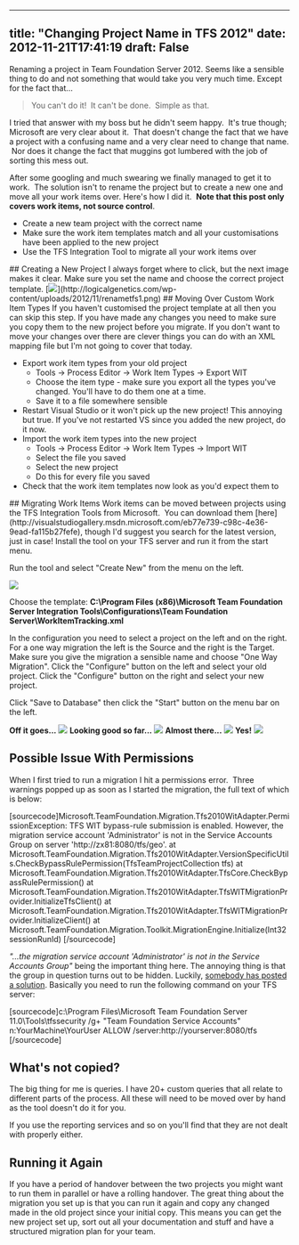 
---
title: "Changing Project Name in TFS 2012"
date: 2012-11-21T17:41:19
draft: False
---

Renaming a project in Team Foundation Server 2012. Seems like a sensible thing to do and not something that would take you very much time. Except for the fact that...
<blockquote>You can't do it!  It can't be done.  Simple as that.</blockquote>
I tried that answer with my boss but he didn't seem happy.  It's true though; Microsoft are very clear about it.  That doesn't change the fact that we have a project with a confusing name and a very clear need to change that name.  Nor does it change the fact that muggins got lumbered with the job of sorting this mess out.

After some googling and much swearing we finally managed to get it to work.  The solution isn't to rename the project but to create a new one and move all your work items over. Here's how I did it.  <strong>Note that this post only covers work items, not source control</strong>.
<ul>
	<li>Create a new team project with the correct name</li>
	<li>Make sure the work item templates match and all your customisations have been applied to the new project</li>
	<li>Use the TFS Integration Tool to migrate all your work items over</li>
</ul>
## Creating a New Project
I always forget where to click, but the next image makes it clear. Make sure you set the name and choose the correct project template.
[<img src="http://logicalgenetics.com/wp-content/uploads/2012/11/renametfs1.png"/>](http://logicalgenetics.com/wp-content/uploads/2012/11/renametfs1.png)
## Moving Over Custom Work Item Types
If you haven't customised the project template at all then you can skip this step. If you have made any changes you need to make sure you copy them to the new project before you migrate. If you don't want to move your changes over there are clever things you can do with an XML mapping file but I'm not going to cover that today.
<ul>
	<li>Export work item types from your old project
<ul>
	<li>Tools → Process Editor → Work Item Types → Export WIT</li>
	<li>Choose the item type - make sure you export all the types you've changed. You'll have to do them one at a time.</li>
	<li>Save it to a file somewhere sensible</li>
</ul>
</li>
	<li>Restart Visual Studio or it won't pick up the new project! This annoying but true. If you've not restarted VS since you added the new project, do it now.</li>
	<li>Import the work item types into the new project
<ul>
	<li>Tools → Process Editor → Work Item Types → Import WIT</li>
	<li>Select the file you saved</li>
	<li>Select the new project</li>
	<li>Do this for every file you saved</li>
</ul>
</li>
	<li>Check that the work item templates now look as you'd expect them to</li>
</ul>
## Migrating Work Items
Work items can be moved between projects using the TFS Integration Tools from Microsoft.  You can download them [here](http://visualstudiogallery.msdn.microsoft.com/eb77e739-c98c-4e36-9ead-fa115b27fefe), though I'd suggest you search for the latest version, just in case! Install the tool on your TFS server and run it from the start menu.

Run the tool and select "Create New" from the menu on the left.

[<img src="http://logicalgenetics.com/wp-content/uploads/2012/11/renametfs3.png"/>](http://logicalgenetics.com/wp-content/uploads/2012/11/renametfs3.png)

Choose the template: <strong>C:\Program Files (x86)\Microsoft Team Foundation Server Integration Tools\Configurations\Team Foundation Server\WorkItemTracking.xml</strong>

In the configuration you need to select a project on the left and on the right. For a one way migration the left is the Source and the right is the Target. Make sure you give the migration a sensible name and choose "One Way Migration". Click the "Configure" button on the left and select your old project. Click the "Configure" button on the right and select your new project.

Click "Save to Database" then click the "Start" button on the menu bar on the left.

<strong>Off it goes...</strong>
[<img src="http://logicalgenetics.com/wp-content/uploads/2012/11/renametfs4.png"/>](http://logicalgenetics.com/wp-content/uploads/2012/11/renametfs4.png)
<strong>Looking good so far...</strong>
[<img src="http://logicalgenetics.com/wp-content/uploads/2012/11/renametfs5.png"/>](http://logicalgenetics.com/wp-content/uploads/2012/11/renametfs5.png)
<strong>Almost there...</strong>
[<img src="http://logicalgenetics.com/wp-content/uploads/2012/11/renametfs6.png"/>](http://logicalgenetics.com/wp-content/uploads/2012/11/renametfs6.png)
<strong>Yes!</strong>
[<img src="http://logicalgenetics.com/wp-content/uploads/2012/11/renametfs7.png"/>](http://logicalgenetics.com/wp-content/uploads/2012/11/renametfs7.png)
## Possible Issue With Permissions
When I first tried to run a migration I hit a permissions error.  Three warnings popped up as soon as I started the migration, the full text of which is below:

[sourcecode]Microsoft.TeamFoundation.Migration.Tfs2010WitAdapter.PermissionException: TFS WIT bypass-rule submission is enabled. However, the migration service account 'Administrator' is not in the Service Accounts Group on server 'http://zx81:8080/tfs/geo'.
   at Microsoft.TeamFoundation.Migration.Tfs2010WitAdapter.VersionSpecificUtils.CheckBypassRulePermission(TfsTeamProjectCollection tfs)
   at Microsoft.TeamFoundation.Migration.Tfs2010WitAdapter.TfsCore.CheckBypassRulePermission()
   at Microsoft.TeamFoundation.Migration.Tfs2010WitAdapter.TfsWITMigrationProvider.InitializeTfsClient()
   at Microsoft.TeamFoundation.Migration.Tfs2010WitAdapter.TfsWITMigrationProvider.InitializeClient()
   at Microsoft.TeamFoundation.Migration.Toolkit.MigrationEngine.Initialize(Int32 sessionRunId)
[/sourcecode]

*"...the migration service account 'Administrator' is not in the Service Accounts Group"* being the important thing here. The annoying thing is that the group in question turns out to be hidden. Luckily, [somebody has posted a solution](http://blog.hinshelwood.com/tfs-integration-tools-issue-tfs-wit-bypass-rule-submission-is-enabled/). Basically you need to run the following command on your TFS server:

[sourcecode]c:\Program Files\Microsoft Team Foundation Server 11.0\Tools\tfssecurity /g+ &quot;Team Foundation Service Accounts&quot; n:YourMachine\YourUser ALLOW /server:http://yourserver:8080/tfs
[/sourcecode]
## What's not copied?
The big thing for me is queries. I have 20+ custom queries that all relate to different parts of the process. All these will need to be moved over by hand as the tool doesn't do it for you.

If you use the reporting services and so on you'll find that they are not dealt with properly either.
## Running it Again
If you have a period of handover between the two projects you might want to run them in parallel or have a rolling handover. The great thing about the migration you set up is that you can run it again and copy any changed made in the old project since your initial copy. This means you can get the new project set up, sort out all your documentation and stuff and have a structured migration plan for your team.